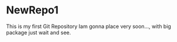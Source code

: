 # NewRepo1
This is my first Git Repository
Iam gonna place very soon..., with big package just wait and see.
